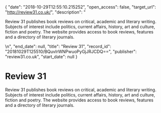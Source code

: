 {
  "date": "2018-10-29T12:55:10.215252", 
  "open_access": false, 
  "target_url": "http://review31.co.uk/", 
  "description": "<p>Review 31 publishes book reviews on critical, academic and literary writing. Subjects of interest include politics, current affairs, history, art and culture, fiction and poetry. The website provides access to book reviews, features and a directory of literary journals.</p>\n", 
  "end_date": null, 
  "title": "Review 31", 
  "record_id": "20181029T125510/BQuvlrWNPwuoPyGjJRJCDQ==", 
  "publisher": "review31.co.uk", 
  "start_date": null
}

# Review 31

<p>Review 31 publishes book reviews on critical, academic and literary writing. Subjects of interest include politics, current affairs, history, art and culture, fiction and poetry. The website provides access to book reviews, features and a directory of literary journals.</p>

